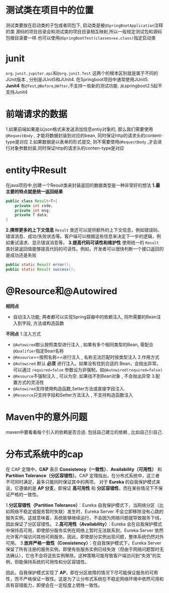 # 测试类在项目中的位置
测试类要放在启动类的子包或者同包下, 启动类是被`@SpringBootApplication`注释的类
源码的项目目录会和测试类的项目目录相互映射,所以一般规定测试包和源码包根目录要一样.也可以使用`@SpringBootTest(classes=xx.class)`指定启动类
# junit
`org.junit.jupiter.api`和`@org.junit.Test`
这两个的根本区别就是属于不同的JUnit版本 , 分别是JUnit5和JUnit4. 在Springboot项目中通常使用JUnit5.
**Junit4**
有`@Test`,`@Before`,`@After`,不支持一些新的测试功能. 从springboot2.5起不支持Junit4
# 前端请求的数据
1.如果前端如果是以json格式来发送添加信息entiy对象的, 那么我们需要使用`@RequestBody` , 才能将数据封装到对应的bean, 同时保证http的请求头的content-type是对应
2.如果数据是以表单的形式提交, 则不需要使用`@RequestBody` ,才会进行对象参数封装,同时保证http的请求头的conten-type是对应
# entity中Result
在java项目中,创建一个Result类来封装返回的数据类型是一种非常好的想法
**1.最主要的特点就是统一返回结果**
```java
public class Result<T>{
	private int code;
	private int msg;
	private T data;
}
```
**2.携带更多的上下文信息**
`Result` 类还可以提供额外的上下文信息，例如错误码、错误消息、成功/失败状态等。客户端可以根据这些信息来决定下一步的逻辑，例如重试请求、显示错误消息等。
**3.提高代码可读性和维护性**
使用统一的 `Result` 类封装返回值能够提高代码的可读性。例如，开发者可以很快判断一个接口返回的是成功还是失败
```java
public static Result error();
public static Result success();
```
# @Resource和@Autowired
**相同点**
* 自动注入功能; 两者都可以实现Spring容器中的依赖注入, 将所需要的Bean注入到字段, 方法或构造函数

**不同点**
1.注入方式
* `@Autowired`默认按照类型进行注入 , 如果有多个相同类型的Bean, 需配合`@Qualifier`指定Bean名称
* `@Resource`==按照名称==进行注入 , 名称无法匹配时按类型注入
2.作用方式
* `@Autowired` 默认 **必须** 进行注入。如果没有找到合适的 Bean，会抛出异常。可以通过 `required=false` 参数设为非强制，如`@Autowired(required=false)`
* `@Resource`不强制注入 , 可以为空. 如果找不到Bean对象 , 不会抛出异常
3.配置方式的灵活性
* `@Autowired`支持使用构造函数,Setter方法或直接字段注入.
* `@Resource`只支持字段和Setter方法注入 , 不支持构造函数注入
# Maven中的意外问题
maven中要看看每个引入的依赖是否合适. 包括自己建立的依赖 , 比如自己引自己.
# 分布式系统中的cap
在 CAP 定理中，**CAP** 表示 **Consistency（一致性）**、**Availability（可用性）** 和 **Partition Tolerance（分区容错性）**。CAP 定理指出，在分布式系统中，这三者不可同时满足，最多只能同时保证其中的两项。
对于 **Eureka** 的自我保护模式来说，它遵循的是 **AP 分支**，即保证 **高可用性** 和 **分区容错性**，而在某些情况下不保证严格的一致性。

1.**分区容错性（Partition Tolerance）**：Eureka 自我保护模式下，当网络分区（比如网络不稳定或服务暂时失联）发生时，Eureka Server 不会立即移除没有心跳的服务实例。这就意味着，系统能够继续运行，不会因为网络问题就导致服务下线，因此保证了分区容错性。
2.**高可用性（Availability）**：Eureka 会在自我保护模式中保持高可用，即使部分服务实例在网络上暂时无法联系到，Eureka Server 依然允许客户端访问其他可用服务。因此，即使部分实例出现问题，整体系统仍然对外可用。
3.**放弃严格一致性（Consistency）**：在自我保护模式下，Eureka Server 保留了所有注册的服务实例，即使有些服务实例已经失效（但由于网络问题暂时无法确认），它也不会将这些实例移除。这种策略可能导致客户端访问到“失效”的实例，但能保持系统的可用性和分区容错性。

因此，自我保护模式实现了 **AP**，即在分区故障的情况下尽可能保证服务的可用性，而不严格保证一致性。这是为了让分布式系统在不稳定网络环境中依然可用和具有容错能力，即便会在一定程度上牺牲一致性。